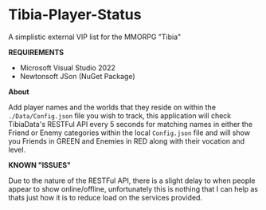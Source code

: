 # Tibia-Player-Status
A simplistic external VIP list for the MMORPG "Tibia"

**REQUIREMENTS**
- Microsoft Visual Studio 2022
- Newtonsoft JSon (NuGet Package)

**About**

Add player names and the worlds that they reside on within the `./Data/Config.json` file you wish to track, this application will check TibiaData's RESTFul API every 5 seconds for matching names in either the Friend or Enemy categories within the local `Config.json` file and will show you Friends in GREEN and Enemies in RED along with their vocation and level.

**KNOWN "ISSUES"**

Due to the nature of the RESTFul API, there is a slight delay to when people appear to show online/offline, unfortunately this is nothing that I can help as thats just how it is to reduce load on the services provided.
